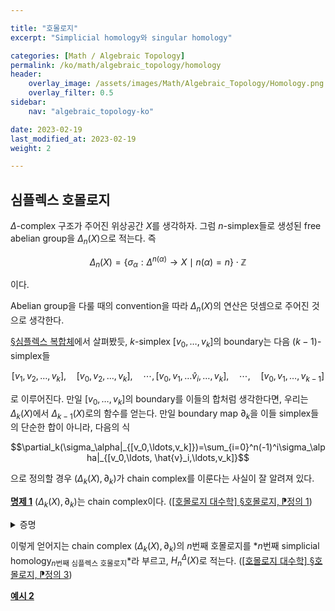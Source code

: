 ```yaml
---

title: "호몰로지"
excerpt: "Simplicial homology와 singular homology"

categories: [Math / Algebraic Topology]
permalink: /ko/math/algebraic_topology/homology
header:
    overlay_image: /assets/images/Math/Algebraic_Topology/Homology.png
    overlay_filter: 0.5
sidebar: 
    nav: "algebraic_topology-ko"

date: 2023-02-19
last_modified_at: 2023-02-19
weight: 2

---
```


## 심플렉스 호몰로지

$\Delta$-complex 구조가 주어진 위상공간 $X$를 생각하자. 그럼 $n$-simplex들로 생성된 free abelian group을 $\Delta_n(X)$으로 적는다. 즉

$$\Delta_n(X)=\{\sigma_\alpha:\Delta^{n(\alpha)}\rightarrow X\mid n(\alpha)=n\}\cdot\mathbb{Z}$$

이다.

Abelian group을 다룰 때의 convention을 따라 $\Delta_n(X)$의 연산은 덧셈으로 주어진 것으로 생각한다. 

[§심플렉스 복합체](/ko/math/algebraic_topology/simplicial_complex)에서 살펴봤듯, $k$-simplex $[v_0,\ldots, v_k]$의 boundary는 다음 $(k-1)$-simplex들

$$[v_1,v_2,\ldots, v_k],\quad[v_0,v_2,\ldots, v_k],\quad\cdots,[v_0,v_1,\ldots\hat{v}_i,\ldots,v_k],\quad\cdots,\quad[v_0,v_1,\ldots, v_{k-1}]$$

로 이루어진다. 만일 $[v_0,\ldots, v_k]$의 boundary를 이들의 합처럼 생각한다면, 우리는 $\Delta_k(X)$에서 $\Delta_{k-1}(X)$로의 함수를 얻는다. 만일 boundary map $\partial_k$을 이들 simplex들의 단순한 합이 아니라, 다음의 식

$$\partial_k(\sigma_\alpha|_{[v_0,\ldots,v_k]})=\sum_{i=0}^n(-1)^i\sigma_\alpha|_{[v_0,\ldots, \hat{v}_i,\ldots,v_k]}$$

으로 정의할 경우 $(\Delta_k(X),\partial_k)$가 chain complex를 이룬다는 사실이 잘 알려져 있다. 

<div class="proposition" markdown="1">

<ins id="pp1">**명제 1**</ins> $(\Delta_k(X),\partial_k)$는 chain complex이다. ([\[호몰로지 대수학\] §호몰로지, ⁋정의 1](/ko/math/homological_algebra/homology#df1))

</div>
<details class="proof" markdown="1">
<summary>증명</summary>

임의의 $\sigma_\alpha\in \Delta_k(X)$에 대하여, 

$$\partial_k(\sigma_\alpha|_{[v_0,\ldots,v_k]})=\sum_{i=0}^n(-1)^i\sigma_\alpha|_{[v_0,\ldots, \hat{v}_i,\ldots,v_k]}$$

이므로

$$\partial_{k-1}\partial_k(\sigma_\alpha|_{[v_0,\ldots,v_k]})=\sum_{j < i}(-1)^{i+j}\sigma_\alpha|_{[v_0,\ldots, \hat{v}_j,\ldots\hat{v}_i,\ldots,v_k]}+\sum_{j > i}(-1)^{i+j-1}\sigma_\alpha|_{[v_0,\ldots, \hat{v}_i,\ldots\hat{v}_j,\ldots,v_k]} $$

이고, 따라서 첫째 합과 둘째 합이 서로 상쇄되어 사라진다.

</details>

이렇게 얻어지는 chain complex $(\Delta_k(X),\partial_k)$의 $n$번째 호몰로지를 *$n$번째 simplicial homology<sub>$n$번째 심플렉스 호몰로지</sub>*라 부르고, $H_n^\Delta(X)$로 적는다. ([\[호몰로지 대수학\] §호몰로지, ⁋정의 3](/ko/math/homological_algebra/homology#df3))

<div class="example" markdown="1">

<ins id="ex2">**예시 2**</ins> 

</div>

